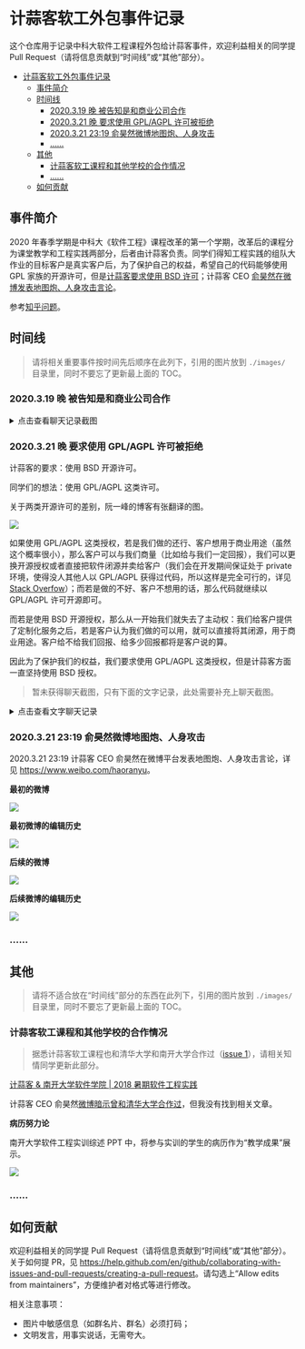 # 计蒜客软工外包事件记录

这个仓库用于记录中科大软件工程课程外包给计蒜客事件，欢迎利益相关的同学提 Pull Request（请将信息贡献到“时间线”或“其他”部分）。

<!-- TOC -->

- [计蒜客软工外包事件记录](#计蒜客软工外包事件记录)
    - [事件简介](#事件简介)
    - [时间线](#时间线)
        - [2020.3.19 晚 被告知是和商业公司合作](#2020319-晚-被告知是和商业公司合作)
        - [2020.3.21 晚 要求使用 GPL/AGPL 许可被拒绝](#2020321-晚-要求使用-gplagpl-许可被拒绝)
        - [2020.3.21 23:19 俞昊然微博地图炮、人身攻击](#2020321-2319-俞昊然微博地图炮人身攻击)
        - [......](#)
    - [其他](#其他)
        - [计蒜客软工课程和其他学校的合作情况](#计蒜客软工课程和其他学校的合作情况)
        - [......](#-1)
    - [如何贡献](#如何贡献)

<!-- /TOC -->

## 事件简介

2020 年春季学期是中科大《软件工程》课程改革的第一个学期，改革后的课程分为课堂教学和工程实践两部分，后者由计蒜客负责。同学们得知工程实践的组队大作业的目标客户是真实客户后，为了保护自己的权益，希望自己的代码能够使用 GPL 家族的开源许可，但是[计蒜客要求使用 BSD 许可](#2020321-晚-要求使用-gplagpl-许可被拒绝)；计蒜客 CEO [俞昊然在微博发表地图炮、人身攻击言论](#2020321-2319-俞昊然微博地图炮人身攻击)。

参考[知乎问题](https://www.zhihu.com/question/381341101)。

## 时间线

> 请将相关重要事件按时间先后顺序在此列下，引用的图片放到 `./images/` 目录里，同时不要忘了更新最上面的 TOC。

### 2020.3.19 晚 被告知是和商业公司合作

<details>
  <summary>点击查看聊天记录截图</summary>

![](./images/being-commercial.jpg)

</details>

### 2020.3.21 晚 要求使用 GPL/AGPL 许可被拒绝

计蒜客的要求：使用 BSD 开源许可。

同学们的想法：使用 GPL/AGPL 这类许可。

关于两类开源许可的差别，阮一峰的博客有张翻译的图。

![](http://www.ruanyifeng.com/blogimg/asset/201105/bg2011050101.png)

如果使用 GPL/AGPL 这类授权，若是我们做的还行、客户想用于商业用途（虽然这个概率很小），那么客户可以与我们商量（比如给与我们一定回报），我们可以更换开源授权或者直接把软件闭源并卖给客户（我们会在开发期间保证处于 private 环境，使得没人其他人以 GPL/AGPL 获得过代码，所以这样是完全可行的，详见 [Stack Overfow](https://stackoverflow.com/a/5420080/8418049)）；而若是做的不好、客户不想用的话，那么代码就继续以 GPL/AGPL 许可开源即可。

而若是使用 BSD 开源授权，那么从一开始我们就失去了主动权：我们给客户提供了定制化服务之后，若是客户认为我们做的可以用，就可以直接将其闭源，用于商业用途。客户给不给我们回报、给多少回报都将是客户说的算。

因此为了保护我们的权益，我们要求使用 GPL/AGPL 这类授权，但是计蒜客方面一直坚持使用 BSD 授权。

> 暂未获得聊天截图，只有下面的文字记录，此处需要补充上聊天截图。

<details>
  <summary>点击查看文字聊天记录</summary>

```
学生1 3/21/2020 17:09:15
助教1
这个问题计蒜客那边在讨论啦，不用着急
想起来这个，请问有结果了么（license 的问题）
学生2 3/21/2020 17:10:19
license and free labor

助教1 3/21/2020 17:36:36
要GPL而不是BSD的理由是啥

学生2 3/21/2020 17:37:30
不打白工

学生2 3/21/2020 17:37:45
（GPL 意义有限，AGPL 比较合适）

学生2 3/21/2020 17:38:23
现在我们一直不清楚，是不是「我们干活，计蒜客收钱」的模式

助教1 3/21/2020 17:39:24
我们找客户 不是客户付我们钱 而是我们付客户钱 这些都是客户自己遇到的并且想要解决的最真实的需求 轻易是不会放出来而不是自己做的
然后客户本身对于知识产权也是有要求的

助教1 3/21/2020 17:40:29
from jisuanke

学生2 3/21/2020 17:40:33
那么，我们为什么不做开源项目呢？

助教1 3/21/2020 17:41:22
计蒜客老师说可以用 GPL 只要能给出比较make sense的理由

助教1 3/21/2020 17:42:02
特别介意的可以再自己向计蒜客老师和李老师咨询下

学生3 3/21/2020 17:42:15
那自选题目是不是就可以自选licence了

学生2 3/21/2020 17:42:25
我并不是很理解这个逻辑，“最真实的需求”反而“轻易不会放出来”

助教1 3/21/2020 17:42:37
自选题目应该完全自主

学生2 3/21/2020 17:42:44
我只在学术界 great idea 见过这种情况

学生3 3/21/2020 17:43:00
很奇怪，很奇怪.jpg

学生1 3/21/2020 17:43:06
助教1
要GPL而不是BSD的理由是啥
相对来说，选一个 copyleft 的 license 更能保护我们的权益，所以倾向于 GPL 家族。当然，就算我们最后选了一个 copyleft 的 license，商业公司也可以想着我们是学生没什么力量所以不遵守，但那就是另外一回事了

学生2 3/21/2020 17:43:31
现在说白了，我们还是不清楚我们的项目究竟是给谁做

学生2 3/21/2020 17:44:00
给自己做——为什么不能自己定 license 这些；给计蒜客做——free labor？

学生2 3/21/2020 17:44:21
这个问题一直都没有得到正面的回答

学生1 3/21/2020 17:44:27
如果用 BSD 或者 MIT 这类 permissive 的，就算我们可以得到计蒜客给的收益，但是显然我们是学生，在这个过程肯定会吃亏

学生1 3/21/2020 17:44:36
所以不如从一开始就拒绝这样

学生2 3/21/2020 17:44:55
上次李老师说的，“如果能被公司压迫”，我觉得现在就有点这个倾向

学生2 3/21/2020 17:45:18
压迫，直白的理解就是逼着你干活又不给你足够的待遇

学生1 3/21/2020 17:46:08
（完全可以先答应我们用 GPL 家族的协议，反正我们是学生现在力量也有限没法找他们事，可以等我们以后变强了再去维权）

学生2 3/21/2020 17:46:21
要 AGPL，因为都是 webapp

学生2 3/21/2020 17:46:39
GNU Affero General Public License

学生2 3/21/2020 17:47:31
不绝对地说，GPL 更适用于有“编译”成分的作品，这个“编译”的逆过程不那么直接或者有一定困难

学生3 3/21/2020 17:47:32
很奇怪，很奇怪.jpg

学生3 3/21/2020 17:48:06
我觉得我们可以自选题目，而题目和jisuanke的题目一致

学生3 3/21/2020 17:48:16
所以为什么这不能叫自选的呢

学生4 3/21/2020 17:48:41
请问一下我们这种自选题目该怎么做那个需求分析和思维脑图啊？

助教2 3/21/2020 17:49:10
我觉得，你们要不要问问清华的同学，他们上软工课为什么接受bsd协议

学生2 3/21/2020 17:49:39
我不反对计蒜客收钱，毕竟人家也提供了学习平台和学习资料（质量是另一个问题），但是如果有这种情况，能不能透明一点？

学生1 3/21/2020 17:50:28
助教2
我觉得，你们要不要问问清华的同学，他们上软工课为什么接受bsd协议[斜眼笑]
每个学校自有校情，就像清华的学生没必要为了肥西路的隧道天天发 qq 空间

学生5 3/21/2020 17:51:10
如果改名成“软件工程实习”的话会好一些

助教2 3/21/2020 17:51:45
这个事上，我们科大和清华的立场是统一的吧，都是学生，肯定要为学生争取权益

学生3 3/21/2020 17:51:50
天 子 脚 下

学生3 3/21/2020 17:51:54
？

助教2 3/21/2020 17:51:54
看看他们是啥想法

助教1 3/21/2020 17:52:36


助教1 3/21/2020 17:52:43
这种理由不能接受 如果能说出为啥 GPL 比 BSD 对于一门软件工程课更加合适 那绝对ok
如果觉得是我们的野鸡/无理规定 那可以参考一下1. 我们在清华的标准 2. http://www.cs.cornell.edu/courses/cs5150/2010fa/projects.html 康奈尔软工课的要求

助教1 3/21/2020 17:52:49
As Cornell students you own the copyright in the software that you create.  However, the client needs to be able to use your software and to use it as a basis for future work.  You must either agree to transfer the copyright to the client or to provide the client with an unrestricted license to use it.

助教1 3/21/2020 17:52:57
(无情搬运

学生2 3/21/2020 17:54:06
THU 同学回复：没啥要求

学生5 3/21/2020 17:55:33


学生6 3/21/2020 18:06:13
这个回复显得很奇怪...我们先不说是不是真的（我倾向于不怀疑），为什么T大同意了我们就有理由同意呢

学生6 3/21/2020 18:07:23
而且对方回复“不能接受”让我更觉得奇怪2333

学生6 3/21/2020 18:07:50
自己写的程序连定什么协议都要问问网课平台了？

学生1 3/21/2020 18:08:07
助教1
As Cornell students you own the copyright in the software that you create.  However, the client needs to be able to use your software and to use it as a basis for future work.  You must either agree to transfer the copyright to the client or to provide the client with an unrestricted license to use it.
前面还有这些：
Cornell 的课鼓励自己找甲方，甲方可以是 Cornell 学生组织或创业项目（这里的创业项目看起来还是学生创业项目，但是我不能确定），而不是我们这样的商业公司

学生5 3/21/2020 18:08:43
大家可以在写代码的时候忽略安全性要求

学生6 3/21/2020 18:09:04
必要的措施大家要做一些

学生5 3/21/2020 18:09:10
这样就算 BSD 也没人敢在生产环境用

学生3 3/21/2020 18:09:28
太狠了

学生7 3/21/2020 18:09:44
夹 带 私 货

学生3 3/21/2020 18:09:52
不如设计一个隐蔽的bug

学生6 3/21/2020 18:10:11
别想了 其实不用设计

学生2 3/21/2020 18:10:16
【所以 THU 同学们的软工作品最后开源吗？如果开源是什么协议？】
THU 同学 A：【随意啊，没人规定啊，你想开源就开，啥协议都行，扔了也行，总之 absolutely no warranty】
THU 同学 B：【自己决定】

学生3 3/21/2020 18:10:21


学生5 3/21/2020 18:11:02
学生6
别想了 其实不用设计
对

学生3 3/21/2020 18:11:16
我一直有一个梦想

学生3 3/21/2020 18:11:29
那就是能设计出因特尔CPU级别的bug

学生3 3/21/2020 18:11:54
没想到我的梦想即将在隔壁另一门课上实现了

学生5 3/21/2020 18:12:00


学生8 3/21/2020 18:12:41
课程作业一般适合 WTFPL 协议吧（

学生1 3/21/2020 18:14:04
再说到 Cornell，他们这里有项目推荐刚才我把所有的都点开，里面的 client 只有三个不是以 cornell.edu 结尾的，他们的推荐项目几乎都是面向校内的 department，如果我们要向 Cornell 学习“必须要交付给客户 unrestricted 的代码”，为什么不学习下项目选择呢

学生3 3/21/2020 18:15:06


学生3 3/21/2020 18:15:12
浙大

助教1 3/21/2020 18:19:05


学生6 3/21/2020 18:26:55
另外给大家看也别放2010年的吧

学生6撤回了一条消息

学生2 3/21/2020 18:27:36
这个页面的 2020 版本是几乎一模一样1的

学生6 3/21/2020 18:28:19
http://www.cs.cornell.edu/courses/cs5150/2020sp/project-business.html

学生6 3/21/2020 18:28:44
刚刚打url时候打错了 只找到了2019的

学生2 3/21/2020 21:11:20
所以，我们究竟是不是 free labor？

系统消息 3/21/2020 21:42:38
 加入本群。

李老师 3/21/2020 22:07:53
自选题目视情况，如果是自己策划的项目，你们完全自主

李老师 3/21/2020 22:08:58
如果是有需求方，比如是学校、学院，自己掂量。反正我是不会要的

李老师 3/21/2020 22:09:22
其他的诉求等我再看看你们说的啥

李老师 3/21/2020 22:10:10
另外，周三，大概是周三，学院会召开一次软工课程的调研会，我不参加，你们啥都可以讲

李老师 3/21/2020 22:12:56
我这里说一下我的想法和看法

李老师 3/21/2020 22:14:31
首先，我和周老师没有在和计蒜客的合作中有任何的商业考虑，问心无愧，同学们可以任意举报，不会打击报复。

李老师 3/21/2020 22:18:31
第二，我们希望今年开始课程改革，以往实践不够往往被学生诟病，因此我们希望加强实践类教学。但是实践类教学是需要投入大量经历的，学生们并不是合格的软件工程师，面对200多人，如何进行颇费心思。靠自己学院的力量，基本不可能，原因是大学教授也不见得有实践经验，不见得有工业界的老师教的好，另外指望科大的老师投入巨大的经历来指导学生实践，目前也不现实。所以才有了找有经验的专业公司来承担这次课程的初衷，未来当然逐步可以转为完全由学院老师承担

李老师 3/21/2020 22:21:39
第三，选题，我们自然希望是真实的项目，所以才有了真实的需求。真实的需求往往可能会涉及商业的，但从我做项目的经验来看，三个月你要完成一个完全符合商业需求的项目可能性不大，商业价值必然存疑。所以，一些好的作业如果存在潜在的商业化可能性，不在本课程关心的范畴，公司、用户和同学可以另行商量

李老师 3/21/2020 22:25:33
第四、知识产权，说实话，在同学们提出来这个问题之前，我压根没想到这是个问题。我也曾经问过是否将来会商业化，回答是有可能。但我考虑问题的出发点是这样一种做法是否有利于学生掌握知识，这是最主要或者唯一的目标，如果我们考察过后，认为是合适的，我觉得被剥削是次要的，可忽略的（我的看法，你可以不同意）。更何况，为了配合同学们做需求，公司也是有付出的（不要和我谈已经付过报酬，经费是要合理的）

李老师 3/21/2020 22:27:33
所以，如果在意知识产权的同学，可以单独提出来，我来和公司协调，全部属于你们自己也未必不可行（作品要能卖出去才值钱）。更加在意的，可以自行选题，只要提需求的老师愿意把知识产权给你，和我无任何关系

李老师 3/21/2020 22:30:07
我实在是不太明白，两到三个月的生手工作量的产出，如何衡量其价值，这话可能比较刺耳，现实就是如此。

李老师 3/21/2020 22:31:16
我的出发点必然是为同学们好，我的为人你们可以打听下。所以不要为了一些芝麻点大的事情吵个不休，这点儿时间学点儿本事不好吗？

李老师 3/21/2020 22:32:04
对于确实是高手和在意知识产权的同学，我也尊重你们的意见，我会帮助你们来协调的

学生6 3/21/2020 22:32:31
谢谢老师的回应，特别是感谢您对于协议问题的回答。我们说的话肯定不是建立在对您的怀疑上的，基本上矛盾都出在您第三点的最后“公司、用户和同学商量”的部分。拿协议为例，其实我们的东西很可能是玩具代码不能商用，可是也存在特别有软件开发经验的组，也许写的东西就很好（您可以了解一下学院组织几位同学给硬件课写的vlab，已经是很棒的产品了），既然这个问题想到了，提前解决就让以后少了点麻烦。而公司直接以“清华学生都用BSD，你们有什么疑问”的姿态来面对大家，根本不是“商量”，再加上大家可能对商业有些敏感，产生了一些争执。我个人感觉老师的回应一直很积极，从某种角度来讲您也挺委屈的，感谢之外也说句抱歉。

李老师 3/21/2020 22:33:03
归纳一下，我的意见，在意知识产权的，要么自己选题，要么提出来，产权归你们团队

李老师 3/21/2020 22:34:09
如果是有经验的团队，你们可以联系我，我来给你们指定网络信息中心的题目

李老师 3/21/2020 22:35:36
我是想让大家明白，我们并未在意过知识产权，我们是为了给同学们更好的训练，无其他目的。在这个前提、假设下，可能不会产生符合商业要求的代码，也就没有价值问题

李老师 3/21/2020 22:36:47
这是我们忽略的地方，所以如果有商业价值的软件，自然是另一回事。但是，我也不希望纳入课程里来洽谈，软工课是个很纯粹的本科课程

李老师 3/21/2020 22:37:00
你们可以在课程之外商讨

李老师 3/21/2020 22:37:51
我的态度是，在意的，可以向公司提出产权归属问题

李老师 3/21/2020 22:38:02
其他人，好好学习

李老师 3/21/2020 22:39:36
 从我的角度，如果确实有同学已经完全掌握软工的方法，你可以拿以前的项目来交作业

李老师 3/21/2020 22:40:11
通过答辩考核即可

李老师 3/21/2020 22:42:32
以后，计蒜客公司不要直接答复学生，我们老师是计蒜客和同学之间的桥梁

李老师 3/21/2020 22:43:20
计蒜客是代表我们老师来教学的，因此答复之前和我们协调商量之后在答复会比较好

李老师 3/21/2020 22:44:40
所以大家以后依然可以畅所欲言，助教搜集后反馈给我们和计蒜客，我们商量同意意见后再答复学生

李老师 3/21/2020 22:44:57
统一意见

学生9 3/21/2020 22:45:56
这段时间我们也给老师带来很多麻烦，很抱歉

学生1 3/21/2020 22:45:57
老师好~ 大家前面的讨论的重点一直都是希望能够允许我们用比较 copyleft 的 license，但是计蒜客这边是不同意使用 GPL，AGPL 这类 license。如果能够使用 GPL，AGPL 这类许可的话，如果之后甲方发现我们做的还行，可以用来商用，那么完全可以和对应组商量（比如给与一定回报），然后我们直接把 GPL、AGPL 取消掉，软件卖给甲方。（由于我们大概都会在 private 环境下开发，所以到最后是没有其他人以 GPL或AGPL获得过代码的，所以这样是完全可行的，详见https://stackoverflow.com/a/5420080/8418049）

当然说实话，由于自己的能力（这里就不瞎代表了），做的足够好、让甲方足以用来商用的概率相对是比较低的，但是不排除我们班里面确实有人有经验又很认真，最后做出来优秀的产品。

学生2 3/21/2020 22:47:17
谢谢李老师的回应。
首先，我们没有指责或怀疑两位老师在这个商业化问题中有利益关联 (Conflict of Interest)，相反，我们甚至还怀疑两位老师对这个商业问题不知情。
第二，课程改革的初衷大家都认可，尽管工作量有点大，但是初次看到改革的行动时，我们同学和已经上过软件工程的学长学姐们都表示赞许。我们也理解学院目前的师资力量可能确实不如请工业界的老师和机构来进行本次改革后的教学尝试，我们并没有单纯就课程外包提出反对，而是结合了大家已经遇到的各种问题，例如奇怪的提交规则、过于繁杂的教学内容、质量堪忧的教学视频等，以教学目标为本，就事提出质疑。
第三，选题问题刚才同学们也讨论过了，清华和康奈尔那边的参考资料都举出来了，一个是接地气，一个是工作量和要求符合大家的水平和时间等客观制约因素。从细化的需求的那两张图来看，已经远远超出课程前几周教授过的内容了。
第四，知识产权这个问题，本来也没有同学想过，但是前两天助教突然冒出来与金钱、报酬等相关的信息时，确实让大家都感到特别意外，大家从来没有想到过，在一门必修课程中做的大项目会被第三方公司在没有明确告知同学们的情况下用作商业用途，这里的信息不透明严重挫伤了同学们对课程和公司的信任。我相信没有人会认为计蒜客提供的这一切平台和内容都是义务的，也都同意一定的报酬（例如向计蒜客支付一定的学费）是必要的，但是在没有提前说明的情况下，直接冒出了指向“可能将同学们的劳动转化为金钱”这样的线索，在必修课程的环境下，难免不被认为是剥削，也是在此之后才有了关于知识产权以及防止商业化的讨论。

李老师 3/21/2020 22:50:35
可以，同学们提出来，我们来和计蒜客商量解决。

李老师 3/21/2020 22:51:05
我只是希望不要为了这些非主要因素，影响到课程继续下去

学生2 3/21/2020 22:51:06
关于软件许可协议的讨论，前面有同学总结的不错，我一直认为的这一部分的核心问题也是「软件究竟属不属于我们自己？是——为什么不能自由选择许可协议；不是，那么是谁的，凭什么？」前面的讨论也有助教和计蒜客方面的参与，但是计蒜客的态度是「清华和 Cornell 也是这样的，所以你们必须也这样。」这里又有另外两个问题：第一，这并不是一个讨论的态度；第二，关于清华的部分表述我们有同学向清华的学生询问，得到了完全不一致的回答；关于 Cornell 的部分，同学们在其网站上发现了不同的背景环境。因此认为计蒜客的态度和回应不能接受。

李老师 3/21/2020 22:51:41
所有同学们提出的诉求，我都会认真考虑，然后根据我的判断，或解决或解释

李老师 3/21/2020 22:52:36
我来和计蒜客协调，以后由我或者助教统一答复同学们的意见

学生10 3/21/2020 22:52:37
老师很靠谱，辛苦老师了，在我们大多数同学能力范围之内，会努力做实践作业，学好软工的

学生1 3/21/2020 22:52:40
谢老师~

李老师 3/21/2020 22:52:56
他们这个答复之前也未和我商议

李老师 3/21/2020 22:54:19
呵呵，可能我们有了一些代沟，以后你们提出来，我尽量站你们角度考虑下

学生2 3/21/2020 22:56:09
好的，谢谢李老师，目前同学们的诉求大致是两点：
1. 我们希望知道，计蒜客给出的供我们选择的几个题目背后有没有商业关系，如果有的话，我们在这个关系中是什么角色（毕竟大家不能接受的是免费打工）；
2. 我们在本课程中，如果选择了计蒜客给的题目，做出来的代码版权属于谁？我们是否有权决定代码的使用授权方式？代码的授权方式与本课程的评价和给分等方面是否有关联？

李老师 3/21/2020 23:00:18
好的，等我问清楚了给你们答复

李老师 3/21/2020 23:00:50
之前该去了解需求就去了解，该干嘛干嘛哦

学生2 3/21/2020 23:01:05
非常感谢李老师对我们的关心，也抱歉我们过分关注了这些课程以外的细枝末节给李老师带来了额外的工作

李老师 3/21/2020 23:02:38
呵呵，老师说真心话，不该关心这些细节。有时候目标的主次要分清，过度追究细节并不是最优方案。

李老师撤回了一条消息

李老师撤回了一条消息

李老师 3/21/2020 23:05:12
啊哦，我才看到。

李老师 3/21/2020 23:05:23
代码的授权方式与本课程的评价和给分等方面是否有关联？

学生3 3/21/2020 23:05:43
（刚才一个瞬间我差点以为 同学换了马甲

李老师 3/21/2020 23:05:48
这个问题，我的答复是，完全无关。我不允许有关系

李老师 3/21/2020 23:08:48
其实，现实生活中，所有维权的往往都应该做得更优秀，因为得到了关注和审视。我说的这个意思大家能明白不？

李老师 3/21/2020 23:09:45
这门课，我会尽量公平公正的

学生11撤回了一条消息

系统消息 3/21/2020 23:43:28
助教3邀请 加入了本群。

学生3 3/22/2020 00:30:06
本人看了某位公司创始人发的微博，在这里出离愤怒地质问，你们拿着deprecated的vue/cli，混乱的docker file，还有前期预习资源的神奇文案，还有客服问我们的同学家里有没有孩子需要“少儿编程”，以为在学生心目里留下了多么优秀的印象吗？
你们有何等的好意思在这里以“自由卫士”的字眼谴责我们，认为自己何等“赔本”，你以为你是可以用什么态度去回应学生的质疑？
为什么二战远东军事法庭有律师可为战犯辩护，因为质疑使得过程得到最大程度的公正，即使是被绞刑的人也不会质疑审判官的权利是否使用得当。
什么东西都可以有他解释的方式，除非没有理由解释。像康奈尔大学那样说明bsd的原因就如此消耗某些人的耐心？你当是站在一个企业高管的角度来对你未来手下的劳力颐指气使的吗？

学生2 3/22/2020 00:32:29


学生2 3/22/2020 00:32:35


学生5 3/22/2020 00:32:37
我们相信李老师会教好这门课。但是计蒜客的 CEO 在微博上的公开发言极其糟糕。

学生8 3/22/2020 00:32:59


学生2 3/22/2020 00:33:29
再次重申，我们没有对李老师或隔壁班周老师提出任何质疑，但是计蒜客 CEO 和 CTO（本群里的那位平台老师）的一些言论和态度实在难以摆上台面

学生12 3/22/2020 00:33:30
我们相信李老师会教好这门课。但是计蒜客的 CEO 在微博上的公开发言极其糟糕。

学生6 3/22/2020 00:33:47
我们相信李老师会教好这门课。但是计蒜客的 CEO 在微博上的公开发言极其糟糕。

```

</details>

### 2020.3.21 23:19 俞昊然微博地图炮、人身攻击

2020.3.21 23:19 计蒜客 CEO 俞昊然在微博平台发表地图炮、人身攻击言论，详见 <https://www.weibo.com/haoranyu>。

**最初的微博**

![](./images/weibo.png)

**最初微博的编辑历史**

![](./images/weibo-edit-history.png)

**后续的微博**

![](./images/weibo-2.png)

**后续微博的编辑历史**

![](./images/weibo-edit-history-2.png)

### ......

## 其他

> 请将不适合放在“时间线”部分的东西在此列下，引用的图片放到 `./images/` 目录里，同时不要忘了更新最上面的 TOC。

### 计蒜客软工课程和其他学校的合作情况

> 据悉计蒜客软工课程也和清华大学和南开大学合作过（[issue 1](https://github.com/jsk-record/jsk-record/issues/1)），请相关知情同学更新此部分。

[计蒜客 & 南开大学软件学院 | 2018 暑期软件工程实践](https://www.sohu.com/a/253282206_286966)

计蒜客 CEO 俞昊然[微博暗示曾和清华大学合作过](#2020321-2319-俞昊然微博地图炮人身攻击)，但我没有找到相关文章。

**病历努力论**

南开大学软件工程实训综述 PPT 中，将参与实训的学生的病历作为“教学成果”展示。

![](./images/illness-records.png)

### ......

## 如何贡献

欢迎利益相关的同学提 Pull Request（请将信息贡献到“时间线”或“其他”部分）。关于如何提 PR，见 <https://help.github.com/en/github/collaborating-with-issues-and-pull-requests/creating-a-pull-request>。请勾选上“Allow edits from maintainers”，方便维护者对格式等进行修改。

相关注意事项：

- 图片中敏感信息（如群名片、群名）必须打码；
- 文明发言，用事实说话，无需夸大。
